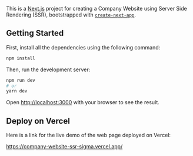 This is a [Next.js](https://nextjs.org/) project for creating a Company Website using Server Side Rendering (SSR), bootstrapped with [`create-next-app`](https://github.com/vercel/next.js/tree/canary/packages/create-next-app).

## Getting Started

First, install all the dependencies using the following command:

```bash 
npm install
```

Then, run the development server:

```bash
npm run dev
# or
yarn dev
```

Open [http://localhost:3000](http://localhost:3000) with your browser to see the result.

## Deploy on Vercel

Here is a link for the live demo of the web page deployed on Vercel:

https://company-website-ssr-sigma.vercel.app/